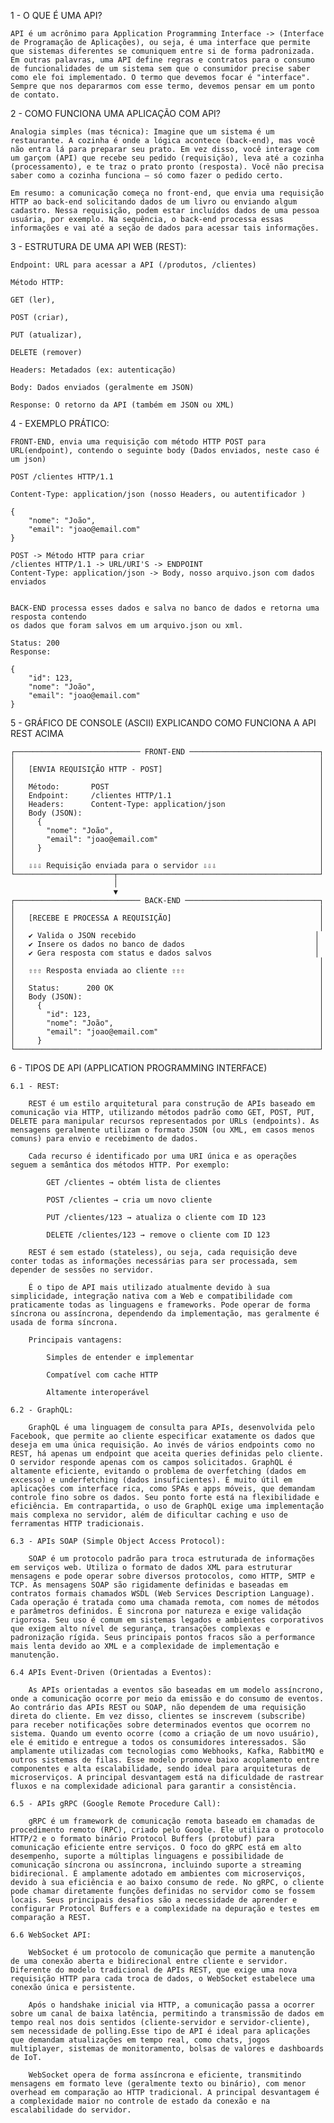 1 - O QUE É UMA API?

    
    API é um acrônimo para Application Programming Interface -> (Interface de Programação de Aplicações), ou seja, é uma interface que permite que sistemas diferentes se comuniquem entre si de forma padronizada. Em outras palavras, uma API define regras e contratos para o consumo de funcionalidades de um sistema sem que o consumidor precise saber como ele foi implementado. O termo que devemos focar é "interface". Sempre que nos depararmos com esse termo, devemos pensar em um ponto de contato.

2 - COMO FUNCIONA UMA APLICAÇÃO COM API?

    Analogia simples (mas técnica): Imagine que um sistema é um restaurante. A cozinha é onde a lógica acontece (back-end), mas você não entra lá para preparar seu prato. Em vez disso, você interage com um garçom (API) que recebe seu pedido (requisição), leva até a cozinha (processamento), e te traz o prato pronto (resposta). Você não precisa saber como a cozinha funciona — só como fazer o pedido certo.

    Em resumo: a comunicação começa no front-end, que envia uma requisição HTTP ao back-end solicitando dados de um livro ou enviando algum cadastro. Nessa requisição, podem estar incluídos dados de uma pessoa usuária, por exemplo. Na sequência, o back-end processa essas informações e vai até a seção de dados para acessar tais informações.

3 - ESTRUTURA DE UMA API WEB (REST):

    Endpoint: URL para acessar a API (/produtos, /clientes)

    Método HTTP:

    GET (ler),

    POST (criar),

    PUT (atualizar),

    DELETE (remover)

    Headers: Metadados (ex: autenticação)

    Body: Dados enviados (geralmente em JSON)

    Response: O retorno da API (também em JSON ou XML)

4 - EXEMPLO PRÁTICO:

    FRONT-END, envia uma requisição com método HTTP POST para URL(endpoint), contendo o seguinte body (Dados enviados, neste caso é um json)
    
    POST /clientes HTTP/1.1  

    Content-Type: application/json (nosso Headers, ou autentificador )

    {
        "nome": "João",
        "email": "joao@email.com"
    }

    POST -> Método HTTP para criar
    /clientes HTTP/1.1 -> URL/URI'S -> ENDPOINT
    Content-Type: application/json -> Body, nosso arquivo.json com dados enviados


    BACK-END processa esses dados e salva no banco de dados e retorna uma resposta contendo
    os dados que foram salvos em um arquivo.json ou xml.

    Status: 200
    Response:   

    {
        "id": 123,
        "nome": "João",
        "email": "joao@email.com"
    }


5 - GRÁFICO DE CONSOLE (ASCII) EXPLICANDO COMO FUNCIONA A API REST ACIMA

    ┌──────────────────────────── FRONT-END ─────────────────────────────┐
    │                                                                    │
    │   [ENVIA REQUISIÇÃO HTTP - POST]                                   │
    │                                                                    │
    │   Método:       POST                                               │
    │   Endpoint:     /clientes HTTP/1.1                                 │
    │   Headers:      Content-Type: application/json                     │
    │   Body (JSON):                                                     │
    │     {                                                              │
    │       "nome": "João",                                              │
    │       "email": "joao@email.com"                                    │
    │     }                                                              │
    │                                                                    │
    │   ⇩⇩⇩ Requisição enviada para o servidor ⇩⇩⇩                       │
    └──────────────────────┬─────────────────────────────────────────────┘
                           │
                           ▼
    ┌──────────────────────────── BACK-END ──────────────────────────────┐
    │                                                                    │
    │   [RECEBE E PROCESSA A REQUISIÇÃO]                                 │
    │                                                                    │
    │   ✔ Valida o JSON recebido                                        │
    │   ✔ Insere os dados no banco de dados                             │
    │   ✔ Gera resposta com status e dados salvos                       │
    │                                                                    │
    │   ⇧⇧⇧ Resposta enviada ao cliente ⇧⇧⇧                              │
    │                                                                    │
    │   Status:      200 OK                                              │
    │   Body (JSON):                                                     │
    │     {                                                              │
    │       "id": 123,                                                   │
    │       "nome": "João",                                              │
    │       "email": "joao@email.com"                                    │
    │     }                                                              │
    └────────────────────────────────────────────────────────────────────┘


6 - TIPOS DE API (APPLICATION PROGRAMMING INTERFACE)

    6.1 - REST:

        REST é um estilo arquitetural para construção de APIs baseado em comunicação via HTTP, utilizando métodos padrão como GET, POST, PUT, DELETE para manipular recursos representados por URLs (endpoints). As mensagens geralmente utilizam o formato JSON (ou XML, em casos menos comuns) para envio e recebimento de dados.

        Cada recurso é identificado por uma URI única e as operações seguem a semântica dos métodos HTTP. Por exemplo:

            GET /clientes → obtém lista de clientes

            POST /clientes → cria um novo cliente

            PUT /clientes/123 → atualiza o cliente com ID 123

            DELETE /clientes/123 → remove o cliente com ID 123

        REST é sem estado (stateless), ou seja, cada requisição deve conter todas as informações necessárias para ser processada, sem depender de sessões no servidor.

        É o tipo de API mais utilizado atualmente devido à sua simplicidade, integração nativa com a Web e compatibilidade com praticamente todas as linguagens e frameworks. Pode operar de forma síncrona ou assíncrona, dependendo da implementação, mas geralmente é usada de forma síncrona.

        Principais vantagens:

            Simples de entender e implementar

            Compatível com cache HTTP

            Altamente interoperável 

    6.2 - GraphQL:
    
        GraphQL é uma linguagem de consulta para APIs, desenvolvida pelo Facebook, que permite ao cliente especificar exatamente os dados que deseja em uma única requisição. Ao invés de vários endpoints como no REST, há apenas um endpoint que aceita queries definidas pelo cliente. O servidor responde apenas com os campos solicitados. GraphQL é altamente eficiente, evitando o problema de overfetching (dados em excesso) e underfetching (dados insuficientes). É muito útil em aplicações com interface rica, como SPAs e apps móveis, que demandam controle fino sobre os dados. Seu ponto forte está na flexibilidade e eficiência. Em contrapartida, o uso de GraphQL exige uma implementação mais complexa no servidor, além de dificultar caching e uso de ferramentas HTTP tradicionais.

    6.3 - APIs SOAP (Simple Object Access Protocol): 
    
        SOAP é um protocolo padrão para troca estruturada de informações em serviços web. Utiliza o formato de dados XML para estruturar mensagens e pode operar sobre diversos protocolos, como HTTP, SMTP e TCP. As mensagens SOAP são rigidamente definidas e baseadas em contratos formais chamados WSDL (Web Services Description Language). Cada operação é tratada como uma chamada remota, com nomes de métodos e parâmetros definidos. É sincrona por natureza e exige validação rigorosa. Seu uso é comum em sistemas legados e ambientes corporativos que exigem alto nível de segurança, transações complexas e padronização rígida. Seus principais pontos fracos são a performance mais lenta devido ao XML e a complexidade de implementação e manutenção.

    6.4 APIs Event-Driven (Orientadas a Eventos):
     
        As APIs orientadas a eventos são baseadas em um modelo assíncrono, onde a comunicação ocorre por meio da emissão e do consumo de eventos. Ao contrário das APIs REST ou SOAP, não dependem de uma requisição direta do cliente. Em vez disso, clientes se inscrevem (subscribe) para receber notificações sobre determinados eventos que ocorrem no sistema. Quando um evento ocorre (como a criação de um novo usuário), ele é emitido e entregue a todos os consumidores interessados. São amplamente utilizadas com tecnologias como Webhooks, Kafka, RabbitMQ e outros sistemas de filas. Esse modelo promove baixo acoplamento entre componentes e alta escalabilidade, sendo ideal para arquiteturas de microserviços. A principal desvantagem está na dificuldade de rastrear fluxos e na complexidade adicional para garantir a consistência.

    6.5 - APIs gRPC (Google Remote Procedure Call):
     
        gRPC é um framework de comunicação remota baseado em chamadas de procedimento remoto (RPC), criado pelo Google. Ele utiliza o protocolo HTTP/2 e o formato binário Protocol Buffers (protobuf) para comunicação eficiente entre serviços. O foco do gRPC está em alto desempenho, suporte a múltiplas linguagens e possibilidade de comunicação síncrona ou assíncrona, incluindo suporte a streaming bidirecional. É amplamente adotado em ambientes com microserviços, devido à sua eficiência e ao baixo consumo de rede. No gRPC, o cliente pode chamar diretamente funções definidas no servidor como se fossem locais. Seus principais desafios são a necessidade de aprender e configurar Protocol Buffers e a complexidade na depuração e testes em comparação a REST.

    6.6 WebSocket API:
    
        WebSocket é um protocolo de comunicação que permite a manutenção de uma conexão aberta e bidirecional entre cliente e servidor. Diferente do modelo tradicional de APIs REST, que exige uma nova requisição HTTP para cada troca de dados, o WebSocket estabelece uma conexão única e persistente. 
        
        Após o handshake inicial via HTTP, a comunicação passa a ocorrer sobre um canal de baixa latência, permitindo a transmissão de dados em tempo real nos dois sentidos (cliente-servidor e servidor-cliente), sem necessidade de polling.Esse tipo de API é ideal para aplicações que demandam atualizações em tempo real, como chats, jogos multiplayer, sistemas de monitoramento, bolsas de valores e dashboards de IoT.
        
        WebSocket opera de forma assíncrona e eficiente, transmitindo mensagens em formato leve (geralmente texto ou binário), com menor overhead em comparação ao HTTP tradicional. A principal desvantagem é a complexidade maior no controle de estado da conexão e na escalabilidade do servidor.